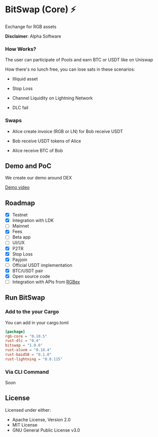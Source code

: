 # BitSwap (Core) ⚡

Exchange for RGB assets

**Disclaimer**: Alpha Software

### How Works?

The user can participate of Pools and earn BTC or USDT like on Uniswap

How there's no lunch free, you can lose sats in these scenarios:

- Illiquid asset

- Stop Loss

- Channel Liquidity on Lightning Network

- DLC fail

### Swaps

- Alice create invoice (RGB or LN) for Bob receive USDT

- Bob receive USDT tokens of Alice

- Alice receive BTC of Bob

## Demo and PoC

We create our demo around DEX

[Demo video](https://github.com/BitSwap-BiFi/Bitswap-PoC/)

## Roadmap

- [X] Testnet
- [x] Integration with LDK
- [ ] Mainnet
- [x] Fees
- [ ] Beta app
- [ ] UI/UX
- [x] P2TR
- [x] Stop Loss
- [x] Payjoin
- [ ] Official USDT implementation
- [X] BTC/USDT pair
- [x] Open source code
- [ ] Integration with APIs from [RGBex](https://rgbex.io/)

## Run BitSwap

### Add to the your Cargo

You can add in your cargo.toml

```cargo.toml
[package]
rgb-core = "0.10.5"
rust-dlc = "0.4"
bitswap = "1.0.6"
rust-aluvm = "0.10.4"
rust-baid58 = "0.1.0"
rust-lightning = "0.0.115"
```
### Via CLI Command

Soon

## License

Licensed under either:

-  Apache License, Version 2.0 
-  MIT License
-  GNU General Public License v3.0


